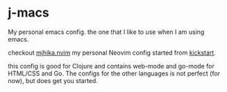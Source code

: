 # j-macs

My personal emacs config. the one that I like to use when I am using emacs.

checkout [mjhika.nvim](https://github.com/mjhika/mjhika.nvim) my personal Neovim config started from [kickstart](https://github.com/nvim-lua/kickstart.nvim).

this config is good for Clojure and contains web-mode and go-mode for HTML/CSS and Go. The configs for the other languages is not perfect (for now), but does get you started.
